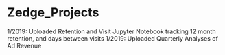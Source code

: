 # Zedge_Projects
1/2019:  Uploaded Retention and Visit Jupyter Notebook tracking 12 month retention, and days between visits
1/2019:  Uploaded Quarterly Analyses of Ad Revenue
